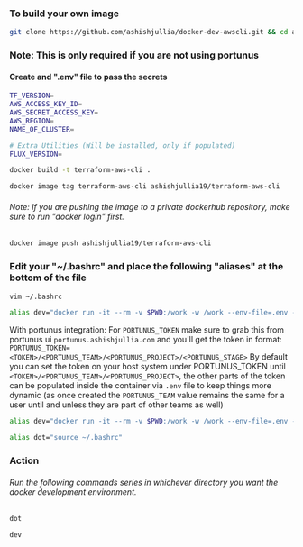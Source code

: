### To build your own image
```bash
git clone https://github.com/ashishjullia/docker-dev-awscli.git && cd ansible/single-liner
```

### Note: This is only required if you are not using portunus
#### Create and ".env" file to pass the secrets
```bash
TF_VERSION=
AWS_ACCESS_KEY_ID=
AWS_SECRET_ACCESS_KEY=
AWS_REGION=
NAME_OF_CLUSTER=

# Extra Utilities (Will be installed, only if populated)
FLUX_VERSION=
```
```bash
docker build -t terraform-aws-cli .
```
```bash
docker image tag terraform-aws-cli ashishjullia19/terraform-aws-cli
```
###### Note: If you are pushing the image to a private dockerhub repository, make sure to run "docker login" first.
```bash
docker image push ashishjullia19/terraform-aws-cli
```
### Edit your "~/.bashrc" and place the following "aliases" at the bottom of the file

```bash
vim ~/.bashrc
```

```bash
alias dev="docker run -it --rm -v $PWD:/work -w /work --env-file=.env --entrypoint /script.sh ashishjullia19/terraform-aws-cli"
```

With portunus integration:
For `PORTUNUS_TOKEN` make sure to grab this from portunus ui `portunus.ashishjullia.com` and you'll get the token in format:
`PORTUNUS_TOKEN=<TOKEN>/<PORTUNUS_TEAM>/<PORTUNUS_PROJECT>/<PORTUNUS_STAGE>`
By default you can set the token on your host system under PORTUNUS_TOKEN until `<TOKEN>/<PORTUNUS_TEAM>/<PORTUNUS_PROJECT>`, the other parts of the token can be populated inside the container via `.env` file to keep things more dynamic (as once created the `PORTUNUS_TEAM` value remains the same for a user until and unless they are part of other teams as well)
```bash
alias dev="docker run -it --rm -v $PWD:/work -w /work --env-file=.env -e PORTUNUS_TOKEN=$PORTUNUS_TOKEN --entrypoint /script.sh ashishjullia19/terraform-aws-cli"
```

```bash
alias dot="source ~/.bashrc"
```
### Action
###### Run the following commands series in whichever directory you want the docker development environment.

```bash
dot
```
```bash
dev
```
